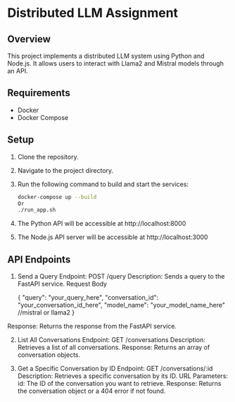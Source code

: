 # Distributed LLM Assignment

## Overview

This project implements a distributed LLM system using Python and Node.js. It allows users to interact with Llama2 and Mistral models through an API.

## Requirements

- Docker
- Docker Compose

## Setup

1. Clone the repository.
2. Navigate to the project directory.
3. Run the following command to build and start the services:

   ```bash
   docker-compose up --build
   Or
   ./run_app.sh

4. The Python API will be accessible at http://localhost:8000
5. The Node.js API server will be accessible at http://localhost:3000

## API Endpoints
1. Send a Query
Endpoint: POST /query
Description: Sends a query to the FastAPI service.
Request Body
    
    {
    "query": "your_query_here",
    "conversation_id": "your_conversation_id_here",
    "model_name": "your_model_name_here"  //mistral or llama2
    }

Response: Returns the response from the FastAPI service.

2. List All Conversations
Endpoint: GET /conversations
Description: Retrieves a list of all conversations.
Response: Returns an array of conversation objects.

3. Get a Specific Conversation by ID
Endpoint: GET /conversations/:id
Description: Retrieves a specific conversation by its ID.
URL Parameters:
id: The ID of the conversation you want to retrieve.
Response: Returns the conversation object or a 404 error if not found.